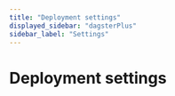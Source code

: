 ```yaml
---
title: "Deployment settings"
displayed_sidebar: "dagsterPlus"
sidebar_label: "Settings"
---
```


# Deployment settings